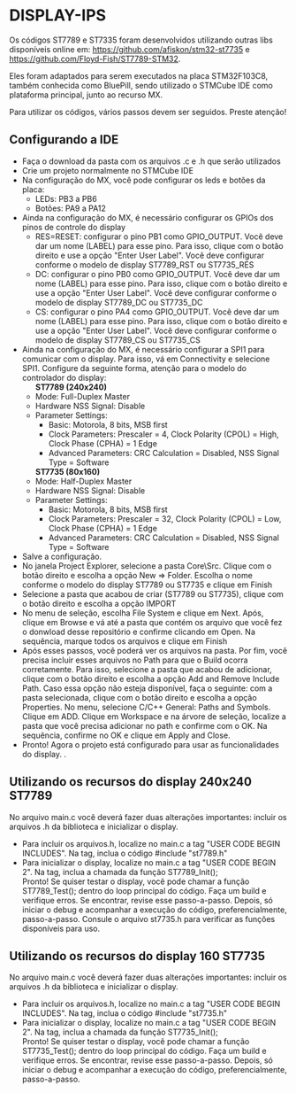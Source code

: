 # DISPLAY-IPS

Os códigos ST7789 e ST7335 foram desenvolvidos utilizando outras libs disponíveis online em:
https://github.com/afiskon/stm32-st7735 e https://github.com/Floyd-Fish/ST7789-STM32.

Eles foram adaptados para serem executados na placa STM32F103C8, também conhecida como BluePill,
sendo utilizado o STMCube IDE como plataforma principal, junto ao recurso MX.

Para utilizar os códigos, vários passos devem ser seguidos. Preste atenção!

<h2>Configurando a IDE</h2>
<ul>
<li>Faça o download da pasta com os arquivos .c e .h que serão utilizados</li>
<li>Crie um projeto normalmente no STMCube IDE</li>
<li>Na configuração do MX, você pode configurar os leds e botões da placa:
  <ul><li>LEDs: PB3 a PB6</li>
  <li>Botões: PA9 a PA12</li></li></ul>
<li>Ainda na configuração do MX, é necessário configurar os GPIOs dos pinos de controle do display
  <ul><li>RES=RESET: configurar o pino PB1 como GPIO_OUTPUT. Você deve dar um nome (LABEL) para esse pino. 
              Para isso, clique com o botão direito e use a opção "Enter User Label". Você deve configurar
              conforme o modelo de display ST7789_RST ou ST7735_RES </li>
  <li>DC: configurar o pino PB0 como GPIO_OUTPUT. Você deve dar um nome (LABEL) para esse pino. 
              Para isso, clique com o botão direito e use a opção "Enter User Label". Você deve configurar
              conforme o modelo de display ST7789_DC ou ST7735_DC</li>
  <li>CS: configurar o pino PA4 como GPIO_OUTPUT. Você deve dar um nome (LABEL) para esse pino. 
              Para isso, clique com o botão direito e use a opção "Enter User Label". Você deve configurar
              conforme o modelo de display ST7789_CS ou ST7735_CS</li></ul></li>
<li>Ainda na configuração do MX, é necessário configurar a SPI1 para comunicar com o display. Para isso, vá
      em Connectivity e selecione SPI1. Configure da seguinte forma, atenção para o modelo do controlador do display:
      <ul><b>ST7789 (240x240)</b><li>Mode: Full-Duplex Master</li>
      <li>Hardware NSS Signal: Disable</li>
      <li>Parameter Settings:
            <ul>
            <li>Basic: Motorola, 8 bits, MSB first</li>
            <li>Clock Parameters: Prescaler = 4, Clock Polarity (CPOL) = High, Clock Phase (CPHA) = 1 Edge</li>
            <li>Advanced Parameters: CRC Calculation = Disabled, NSS Signal Type = Software</li></ul>
            </li></ul>
      <ul><b>ST7735 (80x160)</b><li>Mode: Half-Duplex Master</li>
      <li>Hardware NSS Signal: Disable</li>
      <li>Parameter Settings:
            <ul>
            <li>Basic: Motorola, 8 bits, MSB first</li>
            <li>Clock Parameters: Prescaler = 32, Clock Polarity (CPOL) = Low, Clock Phase (CPHA) = 1 Edge</li>
            <li>Advanced Parameters: CRC Calculation = Disabled, NSS Signal Type = Software</li></ul>
            </li></ul>
            </li>
<li>Salve a configuração.</li>
<li>No janela Project Explorer, selecione a pasta Core\Src. Clique com o botão direito e escolha a opção New => Folder. Escolha o nome conforme o modelo do display ST7789 ou ST7735 e clique em Finish</li>
<li>Selecione a pasta que acabou de criar (ST7789 ou ST7735), clique com o botão direito e escolha a opção IMPORT</li>
<li>No menu de seleção, escolha File System e clique em Next. Após, clique em Browse e vá até a pasta que contém os arquivo que você fez o donwload desse repositório e confirme clicando em Open. Na sequência, marque todos os arquivos e clique em Finish</li>
<li>Após esses passos, você poderá ver os arquivos na pasta. Por fim, você precisa incluir esses arquivos no Path para que o Build ocorra corretamente. Para isso, selecione a pasta que acabou de adicionar, clique com o botão direito e escolha a opção Add and Remove Include Path. Caso essa opção não esteja disponível, faça o seguinte: com a pasta selecionada, clique com o botão direito e escolha a opção Properties. No menu, selecione C/C++ General: Paths and Symbols. Clique em ADD. Clique em Workspace e na árvore de seleção, localize  a pasta que você precisa adicionar no path e confirme com o OK. Na sequência, confirme no OK e clique em Apply and Close.</li>
<li>Pronto! Agora o projeto está configurado para usar as funcionalidades do display. .</li>
</ul>
<h2> Utilizando os recursos do display 240x240 ST7789</h2>
No arquivo main.c você deverá fazer duas alterações importantes: incluir os arquivos .h da biblioteca e inicializar o display.
<ul>
<li>Para incluir os arquivos.h, localize no main.c a tag "USER CODE BEGIN INCLUDES". Na tag, inclua o código
  #include "st7789.h"
</li>
<li>Para inicializar o display, localize no main.c a tag "USER CODE BEGIN 2". Na tag, inclua a chamada da função
 ST7789_Init();
</li>
Pronto! Se quiser testar o display, você pode chamar a função  ST7789_Test(); dentro do loop principal do código. 
Faça um build e verifique erros. Se encontrar, revise esse passo-a-passo. Depois, só iniciar o debug e acompanhar a execução do código, preferencialmente, passo-a-passo.
Consule o arquivo st7735.h para verificar as funções disponíveis para uso.
</ul>
<h2> Utilizando os recursos do display 160 ST7735</h2>
No arquivo main.c você deverá fazer duas alterações importantes: incluir os arquivos .h da biblioteca e inicializar o display.
<ul>
<li>Para incluir os arquivos.h, localize no main.c a tag "USER CODE BEGIN INCLUDES". Na tag, inclua o código
  #include "st7735.h"
</li>
<li>Para inicializar o display, localize no main.c a tag "USER CODE BEGIN 2". Na tag, inclua a chamada da função
 ST7735_Init();
</li>
Pronto! Se quiser testar o display, você pode chamar a função  ST7735_Test(); dentro do loop principal do código. 
Faça um build e verifique erros. Se encontrar, revise esse passo-a-passo. Depois, só iniciar o debug e acompanhar a execução do código, preferencialmente, passo-a-passo.
</ul>
